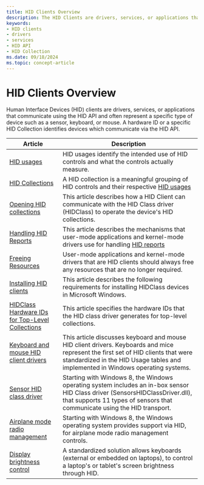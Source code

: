 ```yaml
---
title: HID Clients Overview
description: The HID Clients are drivers, services, or applications that communicate using the HID API and often represent a specific type of device (for example a sensor, a keyboard, or a mouse).
keywords:
- HID clients
- drivers
- services
- HID API
- HID Collection
ms.date: 09/18/2024
ms.topic: concept-article
---
```


# HID Clients Overview

Human Interface Devices (HID) clients are drivers, services, or applications that communicate using the HID API and often represent a specific type of device such as a sensor, keyboard, or mouse. A hardware ID or a specific HID Collection identifies devices which communicate via the HID API.

| Article | Description |
|--|--|
| [HID usages](./hid-usages.md) | HID usages identify the intended use of HID controls and what the controls actually measure. |
| [HID Collections](./hid-collections.md) | A HID collection is a meaningful grouping of HID controls and their respective [HID usages](./hid-usages.md) |
| [Opening HID collections](./opening-hid-collections.md) | This article describes how a HID Client can communicate with the HID Class driver (HIDClass) to operate the device's HID collections. |
| [Handling HID Reports](./handling-hid-reports.md) | This article describes the mechanisms that user-mode applications and kernel-mode drivers use for handling [HID reports](./hid-api.md) |
| [Freeing Resources](./freeing-resources.md) | User-mode applications and kernel-mode drivers that are HID clients should always free any resources that are no longer required. |
| [Installing HID clients](./installing-hid-clients.md) | This article describes the following requirements for installing HIDClass devices in Microsoft Windows. |
| [HIDClass Hardware IDs for Top-Level Collections](./hidclass-hardware-ids-for-top-level-collections.md) | This article specifies the hardware IDs that the HID class driver generates for top-level collections. |
| [Keyboard and mouse HID client drivers](./keyboard-and-mouse-hid-client-drivers.md) | This article discusses keyboard and mouse HID client drivers. Keyboards and mice represent the first set of HID clients that were standardized in the HID Usage tables and implemented in Windows operating systems. |
| [Sensor HID class driver](./sensor-hid-class-driver.md) | Starting with Windows 8, the Windows operating system includes an in-box sensor HID Class driver (SensorsHIDClassDriver.dll), that supports 11 types of sensors that communicate using the HID transport. |
| [Airplane mode radio management](./airplane-mode-radio-management.md) | Starting with Windows 8, the Windows operating system provides support via HID, for airplane mode radio management controls. |
| [Display brightness control](./display-brightness-control.md) | A standardized solution allows keyboards (external or embedded on laptops), to control a laptop's or tablet's screen brightness through HID. |

